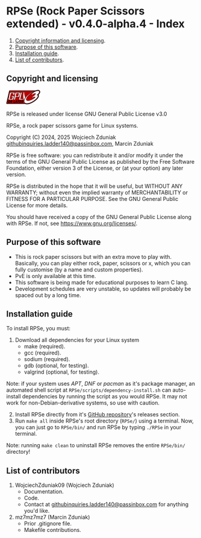 # RPSe (Rock Paper Scissors extended) - v0.4.0-alpha.4 - Index #
1. [Copyright information and licensing](#copyright-and-licensing).
2. [Purpose of this software](#purpose-of-this-software).
3. [Installation guide](#installation-guide).
4. [List of contributors](#list-of-contributors).

## Copyright and licensing ##
![RPSe uses the GNU General Public Licencse v3.0 and can be used with later versions of the GNU General Public License](images/gplv3-or-later.png "This project uses the GPL v3.0 or later versions, if desired")

RPSe is released under license GNU General Public License v3.0

RPSe, a rock paper scissors game for Linux systems.

Copyright (C) 2024, 2025 Wojciech Zduniak <githubinquiries.ladder140@passinbox.com>, Marcin Zduniak

RPSe is free software: you can redistribute it and/or modify it under the terms of the GNU General Public License as published by the Free Software Foundation, either version 3 of the License, or (at your option) any later version.

RPSe is distributed in the hope that it will be useful, but WITHOUT ANY WARRANTY; without even the implied warranty of MERCHANTABILITY or FITNESS FOR A PARTICULAR PURPOSE. See the GNU General Public License for more details.

You should have received a copy of the GNU General Public License along with RPSe. If not, see <https://www.gnu.org/licenses/>.

## Purpose of this software ##
  * This is rock paper scissors but with an extra move to play with. Basically, you can play either rock, paper, scissors or x, which you can fully customise (by a name and custom properties).
  * PvE is only available at this time.
  * This software is being made for educational purposes to learn C lang.
  * Development schedules are very unstable, so updates will probably be spaced out by a long time.

## Installation guide ##
To install RPSe, you must:
  1. Download all dependencies for your Linux system
      * make (required).
      * gcc (required).
      * sodium (required).
      * gdb (optional, for testing).
      * valgrind (optional, for testing).

Note: if your system uses *APT*, *DNF* or *pacman* as it's package manager, an automated shell script at 
      ```RPSe/scripts/dependency-install.sh``` can auto-install dependencies by running the script as you would
      RPSe. It may not work for non-Debian-derivative systems, so use with caution.

  2. Install RPSe directly from it's [GitHub repository](https://github.com/WojciechZduniak09/RPSe)'s releases section.
  3. Run ```make all``` inside RPSe's root directory (```RPSe/```) using a terminal.
Now, you can just go to ```RPSe/bin/``` and run RPSe by typing ```./RPSe``` in your terminal.

Note: running ```make clean``` to uninstall RPSe removes the entire ```RPSe/bin/``` directory!

## List of contributors ##
1. WojciechZduniak09 (Wojciech Zduniak)
    * Documentation.
    * Code.
    * Contact at <githubinquiries.ladder140@passinbox.com> for anything you'd like.
2. mz7mz7mz7 (Marcin Zduniak)
    * Prior .gitignore file.
    * Makefile contributions.
